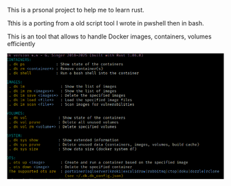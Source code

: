 
This is a prsonal project to help me to learn rust.

Tthis is a porting from a old script tool I wrote in pwshell then in bash.

This is an tool that allows to handle Docker images, containers, volumes efficiently 

![cdd.png](dk.png)